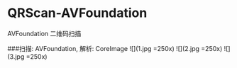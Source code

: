 # QRScan-AVFoundation
AVFoundation 二维码扫描


###扫描: AVFoundation, 解析: CoreImage
![](1.jpg =250x)
![](2.jpg =250x)
![](3.jpg =250x)